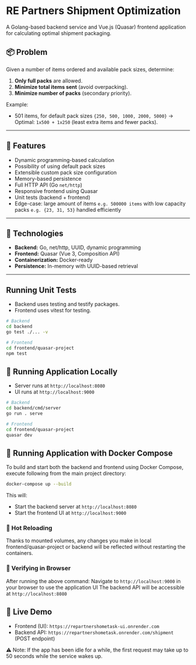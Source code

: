 # RE Partners Shipment Optimization

A Golang-based backend service and Vue.js (Quasar) frontend application for calculating optimal shipment packaging.

## 📦 Problem

Given a number of items ordered and available pack sizes, determine:
1. **Only full packs** are allowed.
2. **Minimize total items sent** (avoid overpacking).
3. **Minimize number of packs** (secondary priority).

Example:
- 501 items, for default pack sizes `{250, 500, 1000, 2000, 5000}` → Optimal: `1x500 + 1x250` (least extra items and fewer packs).

---

## 🧪 Features

- Dynamic programming-based calculation
- Possibility of using default pack sizes
- Extensible custom pack size configuration
- Memory-based persistence
- Full HTTP API (Go `net/http`)
- Responsive frontend using Quasar
- Unit tests (backend + frontend)
- Edge-case: large amount of items `e.g. 500000 items` with low capacity packs `e.g. {23, 31, 53}` handled efficiently
---

## 🧰 Technologies

- **Backend:** Go, net/http, UUID, dynamic programming
- **Frontend:** Quasar (Vue 3, Composition API)
- **Containerization:** Docker-ready
- **Persistence:** In-memory with UUID-based retrieval

---

## Running Unit Tests

- Backend uses testing and testify packages.
- Frontend uses vitest for testing.

```bash
# Backend
cd backend
go test ./... -v

# Frontend
cd frontend/quasar-project
npm test
``` 

## 🚀 Running Application Locally

- Server runs at `http://localhost:8080`
- UI runs at `http://localhost:9000`

```bash
# Backend
cd backend/cmd/server
go run . serve

# Frontend
cd frontend/quasar-project
quasar dev
```

## 🐳 Running Application with Docker Compose

To build and start both the backend and frontend using Docker Compose, 
execute following from the main project directory:
```bash
docker-compose up --build
```

This will:
- Start the backend server at `http://localhost:8080`
- Start the frontend UI at `http://localhost:9000`

### 🔁 Hot Reloading

Thanks to mounted volumes, any changes you make in local frontend/quasar-project or backend will be reflected without restarting the containers.

### 🔎 Verifying in Browser

After running the above command:
Navigate to `http://localhost:9000` in your browser to use the application UI
The backend API will be accessible at `http://localhost:8080`

## 🚀 Live Demo

- Frontend (UI): `https://repartnershometask-ui.onrender.com`
- Backend API: `https://repartnershometask.onrender.com/shipment` (POST endpoint)

⚠️ Note: If the app has been idle for a while, the first request may take up to 50 seconds while the service wakes up.